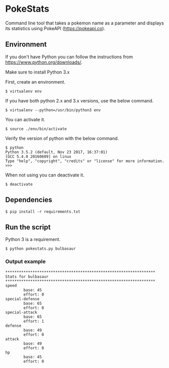 # PokeStats

Command line tool that takes a pokemon name as a parameter and displays its statistics using PokeAPI (https://pokeapi.co).

## Environment

If you don't have Python you can follow the instructions from https://www.python.org/downloads/.

Make sure to install Python 3.x

First, create an environment.
```
$ virtualenv env
```
If you have both python 2.x and 3.x versions, use the below command.
```
$ virtualenv --python=/usr/bin/python3 env
```
You can activate it.
```
$ source ./env/bin/activate
```
Verify the version of python with the below command.
```
$ python
Python 3.5.2 (default, Nov 23 2017, 16:37:01)
[GCC 5.4.0 20160609] on linux
Type "help", "copyright", "credits" or "license" for more information.
>>>
```
When not using you can deactivate it.
```
$ deactivate
```
## Dependencies

```
$ pip install -r requirements.txt
```

## Run the script

Python 3 is a requirement.

```
$ python pokestats.py bulbasaur
```

### Output example

```
******************************************************************
Stats for bulbasaur
******************************************************************
speed
        base: 45
        effort: 0
special-defense
        base: 65
        effort: 0
special-attack
        base: 65
        effort: 1
defense
        base: 49
        effort: 0
attack
        base: 49
        effort: 0
hp
        base: 45
        effort: 0
```
